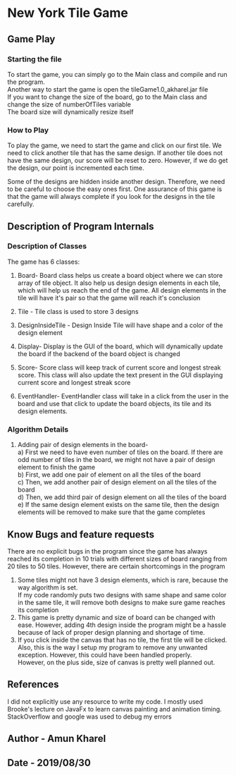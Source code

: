 # New York Tile Game

## Game Play

### Starting the file
To start the game, you can simply go to the Main class and compile and run the program. <br>
Another way to start the game is open the tileGame1.0_akharel.jar file <br>
If you want to change the size of the board, go to the Main class and change the size of numberOfTiles variable
<br>
The board size will dynamically resize itself

### How to Play
To play the game, we need to start the game and click on our first tile. 
We need to click another tile that has the same design. If another tile
does not have the same design, our score will be reset to zero. However,
if we do get the design, our point is incremented each time. <br>

Some of the designs are hidden inside another design. Therefore, we need
to be careful to choose the easy ones first. One assurance of this game is 
that the game will always complete if you look for the designs in the tile carefully. 

## Description of Program Internals

### Description of Classes
The game has 6 classes: <br>

1) Board- Board class helps us create a board object where we can store array of tile object. 
It also help us design design elements in each tile, which will help us reach the end of the game.
All design elements in the tile will have it's pair so that the game will reach it's conclusion

2) Tile - Tile class is used to store 3 designs 

3) DesignInsideTile - Design Inside Tile will have shape and a color of the design element

4) Display- Display is the GUI of the board, which will dynamically update the board if the 
backend of the board object is changed

5) Score- Score class will keep track of current score and longest streak score. 
This class will also update the text present in the GUI displaying current score and longest streak score

6) EventHandler- EventHandler class will take in a click from the user in the board and use that 
click to update the board objects, its tile and its design elements. 


### Algorithm Details

1) Adding pair of design elements in the board-  <br>
a) First we need to have even number of tiles on the board. If there are odd number of tiles 
in the board, we might not have a pair of design element to finish the game <br>
b) First, we add one pair of element on all the tiles of the board <br>
c) Then, we add another pair of design element on all the tiles of the board <br>
d) Then, we add third pair of design element on all the tiles of the board <br>
e) If the same design element exists on the same tile, then the design elements will be removed to make sure that the game completes <br>



## Know Bugs and feature requests
There are no  explicit bugs in the program since the game has always reached its completion in 10 trials with different sizes of board ranging from 20 tiles to 50 tiles. However, there are certain shortcomings in the program <br>
1) Some tiles might not have 3 design elements, which is rare, because the way algorithm is set. <br>
If my code randomly  puts two designs with same shape and same color in the same tile, it will remove both designs to make sure game reaches its completion
2) This game is pretty dynamic and size of board can be changed with ease. However, adding 4th design 
inside the program might be a hassle because of lack of proper design planning and shortage of time.  <br>
3) If you click inside the canvas that has no tile, the first tile will be clicked. Also, this is the way I setup my program 
to remove any unwanted exception. However, this could have been handled properly. <br>
However, on the plus side, size of canvas is pretty well planned out. 


## References
I did not explicitly use any resource to write my code. I mostly used Brooke's lecture on JavaFx to learn canvas painting 
and animation timing. <br>
StackOverflow and google was used to debug my errors <br>

## Author - Amun Kharel

## Date - 2019/08/30